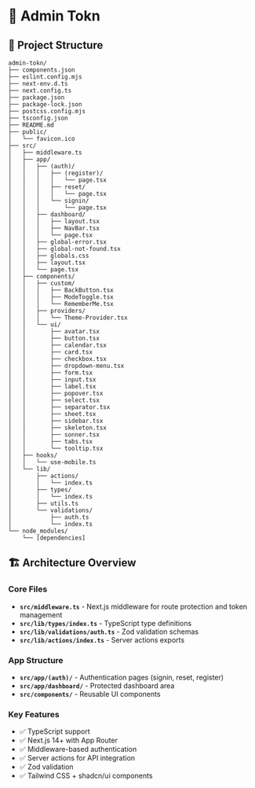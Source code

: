 # 🚀 Admin Tokn

## 📁 Project Structure

```
admin-tokn/
├── components.json
├── eslint.config.mjs
├── next-env.d.ts
├── next.config.ts
├── package.json
├── package-lock.json
├── postcss.config.mjs
├── tsconfig.json
├── README.md
├── public/
│   └── favicon.ico
├── src/
│   ├── middleware.ts
│   ├── app/
│   │   ├── (auth)/
│   │   │   ├── (register)/
│   │   │   │   └── page.tsx
│   │   │   ├── reset/
│   │   │   │   └── page.tsx
│   │   │   └── signin/
│   │   │       └── page.tsx
│   │   ├── dashboard/
│   │   │   ├── layout.tsx
│   │   │   ├── NavBar.tsx
│   │   │   └── page.tsx
│   │   ├── global-error.tsx
│   │   ├── global-not-found.tsx
│   │   ├── globals.css
│   │   ├── layout.tsx
│   │   └── page.tsx
│   ├── components/
│   │   ├── custom/
│   │   │   ├── BackButton.tsx
│   │   │   ├── ModeToggle.tsx
│   │   │   └── RememberMe.tsx
│   │   ├── providers/
│   │   │   └── Theme-Provider.tsx
│   │   └── ui/
│   │       ├── avatar.tsx
│   │       ├── button.tsx
│   │       ├── calendar.tsx
│   │       ├── card.tsx
│   │       ├── checkbox.tsx
│   │       ├── dropdown-menu.tsx
│   │       ├── form.tsx
│   │       ├── input.tsx
│   │       ├── label.tsx
│   │       ├── popover.tsx
│   │       ├── select.tsx
│   │       ├── separator.tsx
│   │       ├── sheet.tsx
│   │       ├── sidebar.tsx
│   │       ├── skeleton.tsx
│   │       ├── sonner.tsx
│   │       ├── tabs.tsx
│   │       └── tooltip.tsx
│   ├── hooks/
│   │   └── use-mobile.ts
│   └── lib/
│       ├── actions/
│       │   └── index.ts
│       ├── types/
│       │   └── index.ts
│       ├── utils.ts
│       └── validations/
│           ├── auth.ts
│           └── index.ts
└── node_modules/
    └── [dependencies]
```

## 🏗️ Architecture Overview

### Core Files

- **`src/middleware.ts`** - Next.js middleware for route protection and token management
- **`src/lib/types/index.ts`** - TypeScript type definitions
- **`src/lib/validations/auth.ts`** - Zod validation schemas
- **`src/lib/actions/index.ts`** - Server actions exports

### App Structure

- **`src/app/(auth)/`** - Authentication pages (signin, reset, register)
- **`src/app/dashboard/`** - Protected dashboard area
- **`src/components/`** - Reusable UI components

### Key Features

- ✅ TypeScript support
- ✅ Next.js 14+ with App Router
- ✅ Middleware-based authentication
- ✅ Server actions for API integration
- ✅ Zod validation
- ✅ Tailwind CSS + shadcn/ui components
